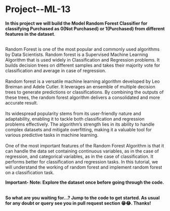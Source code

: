 # Project--ML-13



<table>

**In this project we will build the Model Random Forest Classifier for classifying Purchased as 0(Not Purchased) or 1(Purchased) from different features in the dataset**.<br></br>  

Random Forest is one of the most popular and commonly used algorithms by Data Scientists. Random forest is a Supervised Machine Learning Algorithm that is used widely in Classification and Regression problems. It builds decision trees on different samples and takes their majority vote for classification and average in case of regression.<br></br>
Random forest is a versatile machine learning algorithm developed by Leo Breiman and Adele Cutler. It leverages an ensemble of multiple decision trees to generate predictions or classifications. By combining the outputs of these trees, the random forest algorithm delivers a consolidated and more accurate result.<br></br>
Its widespread popularity stems from its user-friendly nature and adaptability, enabling it to tackle both classification and regression problems effectively. The algorithm’s strength lies in its ability to handle complex datasets and mitigate overfitting, making it a valuable tool for various predictive tasks in machine learning.<br></br>
One of the most important features of the Random Forest Algorithm is that it can handle the data set containing continuous variables, as in the case of regression, and categorical variables, as in the case of classification. It performs better for classification and regression tasks. In this tutorial, we will understand the working of random forest and implement random forest on a classification task.


**Important- Note: Explore the dataset once before going through the code.**

</table>


**So what are you waiting for...? Jump to the code to get started. As usual for any doubt or query see you in pull request section 😁😂. Thanks!**
